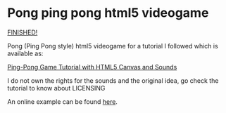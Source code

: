 Pong ping pong html5 videogame
===============================

[FINISHED!](https://github.com/jglovier/gifs/blob/gh-pages/chuck-norris/chuck-norris.gif)

Pong (Ping Pong style) html5 videogame for a tutorial I followed which is available as: 

[Ping-Pong Game Tutorial with HTML5 Canvas and Sounds][url-tutorial]

I do not own the rights for the sounds and the original idea, go check the tutorial to know about LICENSING

An online example can be found [here][url-example].

[url-tutorial]: http://cssdeck.com/labs/ping-pong-game-tutorial-with-html5-canvas-and-sounds
[url-example]: https://vast-bayou-4156.herokuapp.com/
